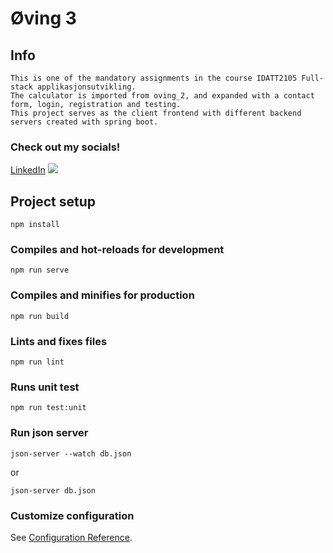 # Øving 3

## Info
```
This is one of the mandatory assignments in the course IDATT2105 Full-stack applikasjonsutvikling.
The calculator is imported from oving_2, and expanded with a contact form, login, registration and testing.
This project serves as the client frontend with different backend servers created with spring boot.
```

### Check out my socials!

[LinkedIn](https://www.linkedin.com/in/magnusrosvoldfarstad/)
<img src="../assets/linkedin.png" href="https://www.linkedin.com/in/magnusrosvoldfarstad/">

## Project setup
```
npm install
```

### Compiles and hot-reloads for development
```
npm run serve
```

### Compiles and minifies for production
```
npm run build
```

### Lints and fixes files
```
npm run lint
```

### Runs unit test
```
npm run test:unit
```

### Run json server
```
json-server --watch db.json
```
or
```
json-server db.json
```

### Customize configuration
See [Configuration Reference](https://cli.vuejs.org/config/).
